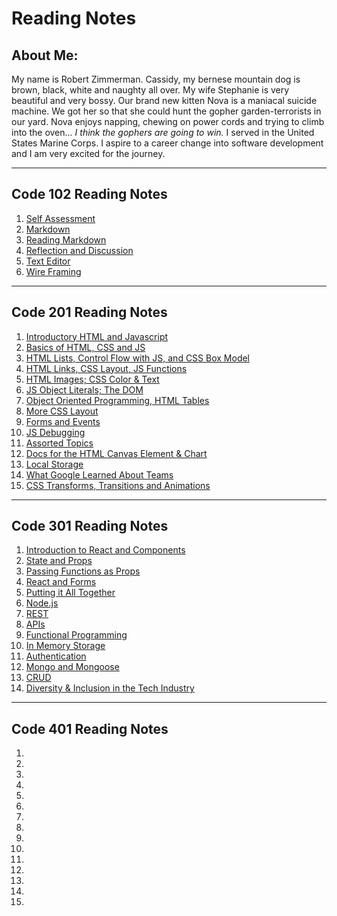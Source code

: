 # Reading Notes

## About Me:

My name is Robert Zimmerman. Cassidy, my bernese mountain dog is brown, black, white and naughty all over. My wife Stephanie is very beautiful and very bossy. Our brand new kitten Nova is a maniacal suicide machine. We got her so that she could hunt the gopher garden-terrorists in our yard. Nova enjoys napping, chewing on power cords and trying to climb into the oven... _I think the gophers are going to win._ I served in the United States Marine Corps. I aspire to a career change into software development and I am very excited for the journey.

---

## Code 102 Reading Notes

1. [Self Assessment](selfassessment.md)
2. [Markdown](markdown.md)
3. [Reading Markdown](readmarkdown.md)
4. [Reflection and Discussion](reflectiondiscussion.md)
5. [Text Editor](texteditor.md)
6. [Wire Framing](wireframing.md)

---

## Code 201 Reading Notes

1. [Introductory HTML and Javascript](201class-01.md)
2. [Basics of HTML, CSS and JS](201class-02.md)
3. [HTML Lists, Control Flow with JS, and CSS Box Model](201class-03.md)
4. [HTML Links, CSS Layout, JS Functions](201class-04.md)
5. [HTML Images; CSS Color & Text](201class-05.md)
6. [JS Object Literals; The DOM](201class-06.md)
7. [Object Oriented Programming, HTML Tables](201class-07.md)
8. [More CSS Layout](201class-08.md)
9. [Forms and Events](201class-09.md)
10. [JS Debugging](201class-10.md)
11. [Assorted Topics](201class-11.md)
12. [Docs for the HTML Canvas Element & Chart](201class-12.md)
13. [Local Storage](201class-13.md)
14. [What Google Learned About Teams](201class-14a.md)
15. [CSS Transforms, Transitions and Animations](201class-14b.md)

---

## Code 301 Reading Notes

1. [Introduction to React and Components](301class-01.md)
2. [State and Props](301class-02.md)
3. [Passing Functions as Props](301class-03.md)
4. [React and Forms](301class-04.md)
5. [Putting it All Together](301class-05.md)
6. [Node.js](301class-06.md)
7. [REST](301class-07.md)
8. [APIs](301class-08.md)
9. [Functional Programming](301class-09.md)
10. [In Memory Storage](301class-10.md)
11. [Authentication](301class-11.md)
12. [Mongo and Mongoose](301class-12.md)
13. [CRUD](301class-13.md)
14. [Diversity & Inclusion in the Tech Industry](301class-14.md)

---

## Code 401 Reading Notes

1. []()
2. []()
3. []()
4. []()
5. []()
6. []()
7. []()
8. []()
9. []()
10. []()
11. []()
12. []()
13. []()
14. []()
15. []()

